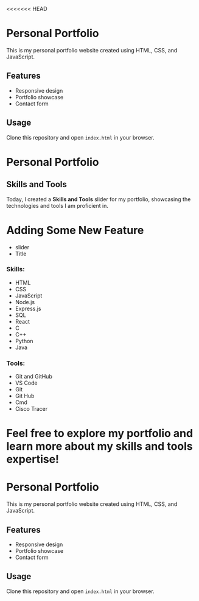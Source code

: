 <<<<<<< HEAD
# Personal Portfolio
This is my personal portfolio website created using HTML, CSS, and JavaScript.

## Features
- Responsive design
- Portfolio showcase
- Contact form

## Usage
Clone this repository and open `index.html` in your browser.


# Personal Portfolio

## Skills and Tools

Today, I created a **Skills and Tools** slider for my portfolio, showcasing the technologies and tools I am proficient in. 

# Adding Some New Feature
- slider
- Title
  
### Skills:
- HTML
- CSS
- JavaScript
- Node.js
- Express.js
- SQL
- React
- C
- C++
- Python 
- Java

### Tools:
- Git and GitHub
- VS Code
- Git
- Git Hub
- Cmd
- Cisco Tracer

Feel free to explore my portfolio and learn more about my skills and tools expertise!
=======
# Personal Portfolio
This is my personal portfolio website created using HTML, CSS, and JavaScript.

## Features
- Responsive design
- Portfolio showcase
- Contact form

## Usage
Clone this repository and open `index.html` in your browser.


